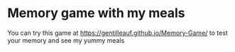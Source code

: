 # Memory game with my meals  
You can try this game at https://gentilleauf.github.io/Memory-Game/ to test your memory and see my yummy meals
